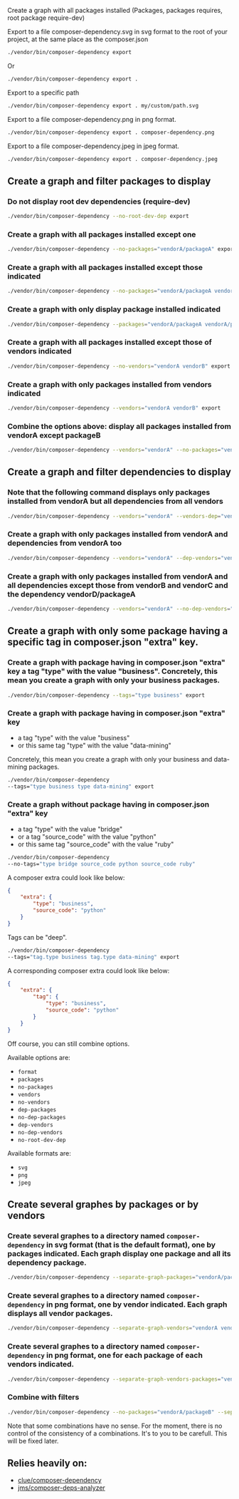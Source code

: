 
Create a graph with all packages installed (Packages, packages requires, root package require-dev)

Export to a file composer-dependency.svg in svg format to the root of your project, at the same place as the composer.json
```bash
./vendor/bin/composer-dependency export
```

Or
```bash
./vendor/bin/composer-dependency export .
```

Export to a specific path
```bash
./vendor/bin/composer-dependency export . my/custom/path.svg
```

Export to a file composer-dependency.png in png format.
```bash
./vendor/bin/composer-dependency export . composer-dependency.png
```

Export to a file composer-dependency.jpeg in jpeg format.
```bash
./vendor/bin/composer-dependency export . composer-dependency.jpeg
```

## Create a graph and filter packages to display

### Do not display root dev dependencies (require-dev)
```bash
./vendor/bin/composer-dependency --no-root-dev-dep export
```

### Create a graph with all packages installed except one
```bash
./vendor/bin/composer-dependency --no-packages="vendorA/packageA" export
```

### Create a graph with all packages installed except those indicated
```bash
./vendor/bin/composer-dependency --no-packages="vendorA/packageA vendorA/packageB vendorB/packageA" export
```

### Create a graph with only display package installed indicated
```bash
./vendor/bin/composer-dependency --packages="vendorA/packageA vendorA/packageB vendorB/packageA" export
```

### Create a graph with all packages installed except those of vendors indicated
```bash
./vendor/bin/composer-dependency --no-vendors="vendorA vendorB" export
```

### Create a graph with only packages installed from vendors indicated
```bash
./vendor/bin/composer-dependency --vendors="vendorA vendorB" export
```

### Combine the options above: display all packages installed from vendorA except packageB
```bash
./vendor/bin/composer-dependency --vendors="vendorA" --no-packages="vendorA/packageB" export
```

## Create a graph and filter dependencies to display

### Note that the following command displays only packages installed from vendorA but all dependencies from all vendors
```bash
./vendor/bin/composer-dependency --vendors="vendorA" --vendors-dep="vendorA"
```

### Create a graph with only packages installed from vendorA and dependencies from vendorA too
```bash
./vendor/bin/composer-dependency --vendors="vendorA" --dep-vendors="vendorA" export
```

### Create a graph with only packages installed from vendorA and all dependencies except those from vendorB and vendorC and the dependency vendorD/packageA
```bash
./vendor/bin/composer-dependency --vendors="vendorA" --no-dep-vendors="vendorA vendorB vendorC" --no-dep-packages="vendorD/packageA" export
```

## Create a graph with only some package having a specific tag in composer.json "extra" key.

### Create a graph with package having in composer.json "extra" key a tag "type" with the value "business". Concretely, this mean you create a graph with only your business packages.

```bash
./vendor/bin/composer-dependency --tags="type business" export
```

### Create a graph with package having in composer.json "extra" key
* a tag "type" with the value "business"
* or this same tag "type" with the value "data-mining"

Concretely, this mean you create a graph with only your business and data-mining packages.

```bash
./vendor/bin/composer-dependency
--tags="type business type data-mining" export
```

### Create a graph without package having in composer.json "extra" key
* a tag "type" with the value "bridge"
* or a tag "source_code" with the value "python"
* or this same tag "source_code" with the value "ruby"

```bash
./vendor/bin/composer-dependency
--no-tags="type bridge source_code python source_code ruby"
```

A composer extra could look like below:
```json
{
	"extra": {
		"type": "business",
		"source_code": "python"
	}
}
```

Tags can be "deep".

```bash
./vendor/bin/composer-dependency
--tags="tag.type business tag.type data-mining" export
```

A corresponding composer extra could look like below:
```json
{
	"extra": {
		"tag": {
			"type": "business",
			"source_code": "python"
		}
	}
}
```


Off course, you can still combine options.

Available options are:
* `format`
* `packages`
* `no-packages`
* `vendors`
* `no-vendors`
* `dep-packages`
* `no-dep-packages`
* `dep-vendors`
* `no-dep-vendors`
* `no-root-dev-dep`

Available formats are:
* `svg`
* `png`
* `jpeg`

## Create several graphes by packages or by vendors

### Create several graphes to a directory named `composer-dependency` in svg format (that is the default format), one by packages indicated. Each graph display one package and all its dependency package.
```bash
./vendor/bin/composer-dependency --separate-graph-packages="vendorA/packageA vendorA/packageB" multi_export
```

### Create several graphes to a directory named `composer-dependency` in png format, one by vendor indicated. Each graph displays all vendor packages.
```bash
./vendor/bin/composer-dependency --separate-graph-vendors="vendorA vendorB" --format="png" multi_export
```

### Create several graphes to a directory named `composer-dependency` in png format, one for each package of each vendors indicated.
```bash
./vendor/bin/composer-dependency --separate-graph-vendors-packages="vendorA vendorB" --format="png" multi_export
```

### Combine with filters
```bash
./vendor/bin/composer-dependency --no-packages="vendorA/packageB" --separate-graph-vendors="vendorA vendorB" --format="png" multi_export
```

Note that some combinations have no sense. For the moment, there is no control of the consistency of a combinations. It's to you to be carefull. This will be fixed later.

## Relies heavily on:
* [clue/composer-dependency](https://github.com/clue/composer-dependency)
* [jms/composer-deps-analyzer](https://github.com/schmittjoh/composer-deps-analyzer)
